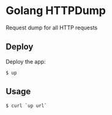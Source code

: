 
# Golang HTTPDump

Request dump for all HTTP requests

## Deploy

Deploy the app:

```
$ up
```

## Usage

```
$ curl `up url`
```

